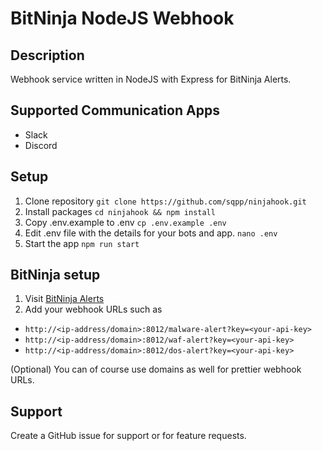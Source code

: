 # BitNinja NodeJS Webhook

## Description 
Webhook service written in NodeJS with Express for BitNinja Alerts.

## Supported Communication Apps
- Slack
- Discord

## Setup
1. Clone repository 
```git clone https://github.com/sqpp/ninjahook.git```
2. Install packages
```cd ninjahook && npm install```
3. Copy .env.example to .env
```cp .env.example .env```
4. Edit .env file with the details for your bots and app.
```nano .env```
5. Start the app
```npm run start```

## BitNinja setup

1. Visit [BitNinja Alerts](https://console.bitninja.io/alerts)
2. Add your webhook URLs such as
 - ```http://<ip-address/domain>:8012/malware-alert?key=<your-api-key>```
 - ```http://<ip-address/domain>:8012/waf-alert?key=<your-api-key>```
 - ```http://<ip-address/domain>:8012/dos-alert?key=<your-api-key>```
 
 (Optional) You can of course use domains as well for prettier webhook URLs.

## Support

Create a GitHub issue for support or for feature requests.
